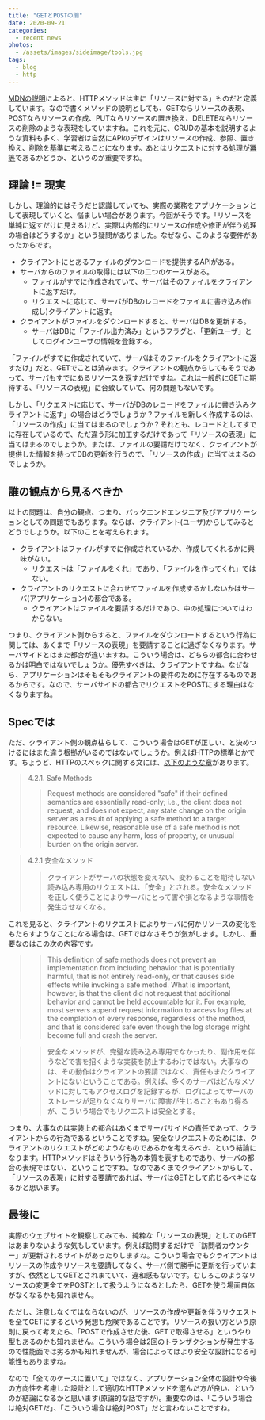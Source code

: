 ```yaml
---
title: "GETとPOSTの間"
date: 2020-09-21
categories: 
  - recent news
photos:
  - /assets/images/sideimage/tools.jpg
tags:
  - blog
  - http
---
```


[MDNの説明](https://developer.mozilla.org/ja/docs/Web/HTTP/Methods)によると、HTTPメソッドは主に「リソースに対する」ものだと定義しています。なので書くメソッドの説明としても、GETならリソースの表現、POSTならリソースの作成、PUTならリソースの置き換え、DELETEならリソースの削除のような表現をしていますね。これを元に、CRUDの基本を説明するような資料も多く、学習者は自然にAPIのデザインはリソースの作成、参照、置き換え、削除を基準に考えることになります。あとはリクエストに対する処理が[冪等](https://ja.wikipedia.org/wiki/%E5%86%AA%E7%AD%89)であるかどうか、というのが重要ですね。

## 理論 != 現実

しかし、理論的にはそうだと認識していても、実際の業務をアプリケーションとして表現していくと、悩ましい場合があります。今回がそうです。「リソースを単純に返すだけに見えるけど、実際は内部的にリソースの作成や修正が伴う処理の場合はどうするか」という疑問がありました。なぜなら、このような要件があったからです。

- クライアントにとあるファイルのダウンロードを提供するAPIがある。
- サーバからのファイルの取得には以下の二つのケースがある。
  - ファイルがすでに作成されていて、サーバはそのファイルをクライアントに返すだけ。
  - リクエストに応じて、サーバがDBのレコードをファイルに書き込み(作成し)クライアントに返す。
- クライアントがファイルをダウンロードすると、サーバはDBを更新する。
  - サーバはDBに「ファイル出力済み」というフラグと、「更新ユーザ」としてログインユーザの情報を登録する。

「ファイルがすでに作成されていて、サーバはそのファイルをクライアントに返すだけ」だと、GETでことは済みます。クライアントの観点からしてもそうであって、サーバもすでにあるリソースを返すだけですね。これは一般的にGETに期待する、「リソースの表現」に合致していて、何の問題もないです。

しかし、「リクエストに応じて、サーバがDBのレコードをファイルに書き込みクライアントに返す」の場合はどうでしょうか？ファイルを新しく作成するのは、「リソースの作成」に当てはまるのでしょうか？それとも、レコードとしてすでに存在しているので、ただ違う形に加工するだけであって「リソースの表現」に当てはまるのでしょうか。または、ファイルの要請だけでなく、クライアントが提供した情報を持ってDBの更新を行うので、「リソースの作成」に当てはまるのでしょうか。

## 誰の観点から見るべきか

以上の問題は、自分の観点、つまり、バックエンドエンジニア及びアプリケーションとしての問題でもあります。ならば、クライアント(ユーザ)からしてみるとどうでしょうか。以下のことを考えられます。

- クライアントはファイルがすでに作成されているか、作成してくれるかに興味がない。
  - リクエストは「ファイルをくれ」であり、「ファイルを作ってくれ」ではない。
- クライアントのリクエストに合わせてファイルを作成するかしないかはサーバ(アプリケーション)の都合である。
  - クライアントはファイルを要請するだけであり、中の処理についてはわからない。

つまり、クライアント側からすると、ファイルをダウンロードするという行為に関しては、あくまで「リソースの表現」を要請することに過ぎなくなります。サーバサイドとはまた都合が違いますね。こういう場合は、どちらの都合に合わせるかは明白ではないでしょうか。優先すべきは、クライアントですね。なぜなら、アプリケーションはそもそもクライアントの要件のために存在するものであるからです。なので、サーバサイドの都合でリクエストをPOSTにする理由はなくなりますね。

## Specでは

ただ、クライアント側の観点枯らして、こういう場合はGETが正しい、と決めつけるにはまた違う根拠がいるのではないでしょうか。例えばHTTPの標準とかです。ちょうど、HTTPのスペックに関する文には、[以下のような章](https://tools.ietf.org/html/rfc7231#section-4.2.1)があります。

> 4.2.1.  Safe Methods
>> Request methods are considered "safe" if their defined semantics are essentially read-only; i.e., the client does not request, and does not expect, any state change on the origin server as a result of applying a safe method to a target resource. Likewise, reasonable use of a safe method is not expected to cause any harm, loss of property, or unusual burden on the origin server.

> 4.2.1 安全なメソッド
>> クライアントがサーバの状態を変えない、変わることを期待しない読み込み専用のリクエストは、「安全」とされる。安全なメソッドを正しく使うことによりサーバにとって害や損となるような事情を発生させなくなる。

これを見ると、クライアントのリクエストによりサーバに何かリソースの変化をもたらすようなことになる場合は、GETではなさそうが気がします。しかし、重要なのはこの次の内容です。

>> This definition of safe methods does not prevent an implementation from including behavior that is potentially harmful, that is not entirely read-only, or that causes side effects while invoking a safe method. What is important, however, is that the client did not request that additional behavior and cannot be held accountable for it. For example, most servers append request information to access log files at the completion of every response, regardless of the method, and that is considered safe even though the log storage might become full and crash the server.

>> 安全なメソッドが、完璧な読み込み専用でなかったり、副作用を伴うなどで害を招くような実装を防止するわけではない。大事なのは、その動作はクライアントの要請ではなく、責任もまたクライアントにないということである。例えば、多くのサーバはどんなメソッドに対してもアクセスログを記録するが、ログによってサーバのストレージが足りなくなりサーバに障害が生じることもあり得るが、こういう場合でもリクエストは安全とする。

つまり、大事なのは実装上の都合はあくまでサーバサイドの責任であって、クライアントからの行為であるということですね。安全なリクエストのためには、クライアントのリクエストがどのようなものであるかを考えるべき、という結論になります。HTTPメソッドはそういう行為の本質を表すものであり、サーバの都合の表現ではない、ということですね。なのであくまでクライアントからして、「リソースの表現」に対する要請であれば、サーバはGETとして応じるベキになるかと思います。

## 最後に

実際のウェブサイトを観察してみても、純粋な「リソースの表現」としてのGETはあまりないような気もしています。例えば訪問するだけで「訪問者カウンター」が更新されるサイトがあったりしますね。こういう場合でもクライアントはリソースの作成やリソースを要請してなく、サーバ側で勝手に更新を行っていますが、依然としてGETとされまていて、違和感もないです。むしろこのようなリソースの変更全てをPOSTとして扱うようになるとしたら、GETを使う場面自体がなくなるかも知れません。

ただし、注意しなくてはならないのが、リソースの作成や更新を伴うリクエストを全てGETにするという発想も危険であることです。リソースの扱い方という原則に戻って考えたら、「POSTで作成させた後、GETで取得させる」というやり型もあるのかも知れません。こういう場合は2回のトランザクションが発生するので性能面では劣るかも知れませんが、場合によってはより安全な設計になる可能性もありますね。

なので「全てのケースに置いて」ではなく、アプリケーション全体の設計や今後の方向性を考慮した設計として適切なHTTPメソッドを選んだ方が良い、というのが結論になるかと思います(原論的な話ですが)。重要なのは、「こういう場合は絶対GETだ」、「こういう場合は絶対POST」だと言わないことですね。
